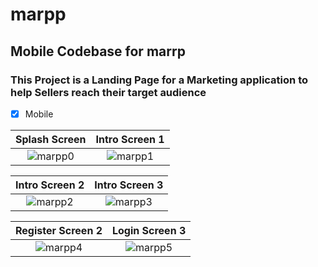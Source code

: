 # marpp

## Mobile Codebase for marrp

### This Project is a Landing Page for a Marketing application to help Sellers reach their target audience


- [x] Mobile




Splash Screen         |  Intro Screen 1
:-------------------------:|:-------------------------:
![marpp0](https://user-images.githubusercontent.com/61213263/166169347-373671c0-5701-43c4-a155-12b9695a0427.png)  |  ![marpp1](https://user-images.githubusercontent.com/61213263/166169435-746f5058-2fea-498f-8ad7-9ed5a041ddb6.png)






Intro Screen 2        |    Intro Screen 3
:-------------------------:|:-------------------------:
![marpp2](https://user-images.githubusercontent.com/61213263/166169549-2c576ae3-68a9-4c21-897d-f7187246d7c5.png)  | ![marpp3](https://user-images.githubusercontent.com/61213263/166169555-772ad6f2-e8be-4761-82b1-8d78b458ec6d.png)






  Register Screen 2        |    Login Screen 3
:-------------------------:|:-------------------------:
![marpp4](https://user-images.githubusercontent.com/61213263/166169691-b75666a1-5eb8-411d-8bbc-905fbf630e79.png) |  ![marpp5](https://user-images.githubusercontent.com/61213263/166169889-09aac359-f9e2-4935-a9af-10179a77ef60.png)
